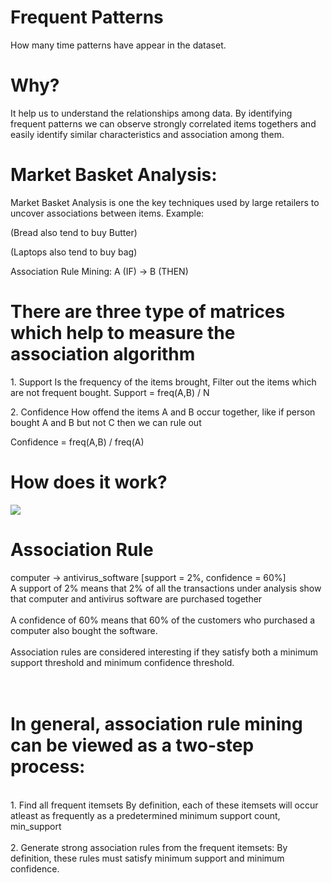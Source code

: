 # Frequent Patterns
How many time patterns have appear in the dataset.

# Why?
It help us to understand the relationships among data. By identifying frequent patterns we can observe strongly correlated items togethers and easily identify similar characteristics and association among them.

# Market Basket Analysis:
Market Basket Analysis is one the key techniques used by large retailers to uncover associations between items. 
Example:
<p>(Bread also tend to buy Butter) </p> <p> (Laptops also tend to buy bag) </p>

Association Rule Mining:
A (IF) -> B (THEN)

# There are three type of matrices which help to measure the association algorithm
<p>
1. Support 
Is the frequency of the items brought, Filter out the items which are not frequent bought.
Support = freq(A,B) / N

<p>
2. Confidence
How offend the items A and B occur together, like if person bought A and B but not C then we can rule out
</p>Confidence = freq(A,B) / freq(A)

# How does it work?
![](https://github.com/Pramodgopinathan/DATA_MINING-Frequent-Patterns/blob/d07e8f55e17ec0d53d44949194bc7c1447a40007/Apriori%20Alogrithm.png)

# Association Rule

computer -> antivirus_software [support = 2%, confidence = 60%]
<br>A support of 2% means that 2% of all the transactions under analysis show that computer and antivirus software are purchased together </br>
<br>A confidence of 60% means that 60% of the customers who purchased a computer also bought the software. </br>
<br>Association rules are considered interesting if they satisfy both a minimum support threshold and minimum confidence threshold.</br>


# <br>In general, association rule mining can be viewed as a two-step process: </br>

<br>
1. Find all frequent itemsets By definition, each of these itemsets will occur atleast as frequently as a predetermined minimum support count, min_support </br>

<br>
2. Generate strong association rules from the frequent itemsets: By definition, these rules must satisfy minimum support and minimum confidence.
